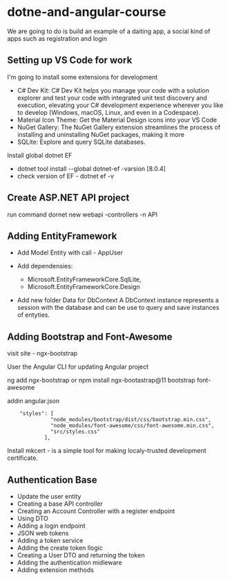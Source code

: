 # dotne-and-angular-course
We are going to do is build an example of a daiting app, a social kind of apps such as registration and login

## Setting up VS Code for work

I'm going to install some extensions for development

- C# Dev Kit: C# Dev Kit helps you manage your code with a solution explorer and test your code with integrated unit test discovery and execution, elevating your C# development experience wherever you like to develop (Windows, macOS, Linux, and even in a Codespace).
- Material Icon Theme: Get the Material Design icons into your VS Code
- NuGet Gallery: The NuGet Gallery extension streamlines the process of installing and uninstalling NuGet packages, making it more 
- SQLite: Explore and query SQLite databases.

Install global dotnet EF
- dotnet tool install --global dotnet-ef -varsion [8.0.4]
- check version of EF - dotnet ef -v


## Create ASP.NET API project

run command
dornet new webapi -controllers -n API

## Adding EntityFramework

- Add Model Entity with call - AppUser
- Add dependensies:
    - Microsoft.EntityFrameworkCore.SqlLite,
    - Microsoft.EntityFrameworkCore.Design

- Add new folder Data for DbContext
    A DbContext instance represents a session with the database and can be use to query and save instances of entyties.


## Adding Bootstrap and Font-Awesome

visit site - ngx-bootstrap

User the Angular CLI for updating Angular project

ng add ngx-bootstrap
or
npm install ngx-bootastrap@11 bootstrap font-awesome

addin angular.json 

```
    "styles": [
              "node_modules/bootstrap/dist/css/bootstrap.min.css",
              "node_modules/font-awesome/css/font-awesome.min.css",
              "src/styles.css"
            ],
```

Install mkcert - is a simple tool for making localy-trusted development certificate.


## Authentication Base

- Update the user entity
- Creating a base API controller
- Creating an Account Controller with a register endpoint
- Using DTO
- Adding a login endpoint
- JSON web tokens
- Adding a token service
- Adding the create token llogic
- Creating a User DTO and returning the token
- Adding the authentication midleware
- Adding extension methods